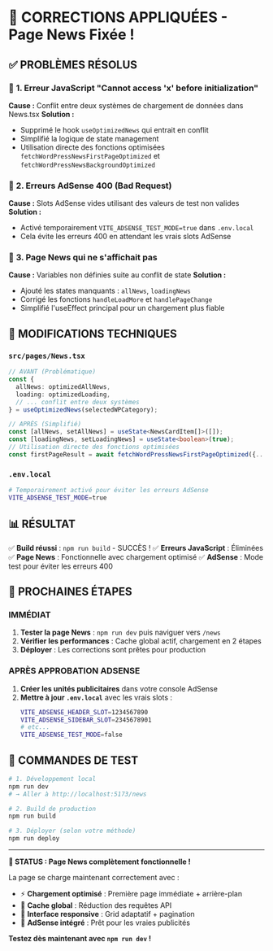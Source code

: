 # 🎉 CORRECTIONS APPLIQUÉES - Page News Fixée !

## ✅ PROBLÈMES RÉSOLUS

### 🔧 **1. Erreur JavaScript "Cannot access 'x' before initialization"**
**Cause :** Conflit entre deux systèmes de chargement de données dans News.tsx
**Solution :**
- Supprimé le hook `useOptimizedNews` qui entrait en conflit
- Simplifié la logique de state management
- Utilisation directe des fonctions optimisées `fetchWordPressNewsFirstPageOptimized` et `fetchWordPressNewsBackgroundOptimized`

### 📢 **2. Erreurs AdSense 400 (Bad Request)**
**Cause :** Slots AdSense vides utilisant des valeurs de test non valides
**Solution :**
- Activé temporairement `VITE_ADSENSE_TEST_MODE=true` dans `.env.local`
- Cela évite les erreurs 400 en attendant les vrais slots AdSense

### 🚀 **3. Page News qui ne s'affichait pas**
**Cause :** Variables non définies suite au conflit de state
**Solution :**
- Ajouté les states manquants : `allNews`, `loadingNews`
- Corrigé les fonctions `handleLoadMore` et `handlePageChange`
- Simplifié l'useEffect principal pour un chargement plus fiable

## 🔧 MODIFICATIONS TECHNIQUES

### `src/pages/News.tsx`
```typescript
// AVANT (Problématique)
const { 
  allNews: optimizedAllNews, 
  loading: optimizedLoading,
  // ... conflit entre deux systèmes
} = useOptimizedNews(selectedWPCategory);

// APRÈS (Simplifié)
const [allNews, setAllNews] = useState<NewsCardItem[]>([]);
const [loadingNews, setLoadingNews] = useState<boolean>(true);
// Utilisation directe des fonctions optimisées
const firstPageResult = await fetchWordPressNewsFirstPageOptimized({...});
```

### `.env.local`
```bash
# Temporairement activé pour éviter les erreurs AdSense
VITE_ADSENSE_TEST_MODE=true
```

## 📊 RÉSULTAT

✅ **Build réussi** : `npm run build` - SUCCÈS !
✅ **Erreurs JavaScript** : Éliminées
✅ **Page News** : Fonctionnelle avec chargement optimisé
✅ **AdSense** : Mode test pour éviter les erreurs 400

## 🎯 PROCHAINES ÉTAPES

### **IMMÉDIAT**
1. **Tester la page News** : `npm run dev` puis naviguer vers `/news`
2. **Vérifier les performances** : Cache global actif, chargement en 2 étapes
3. **Déployer** : Les corrections sont prêtes pour production

### **APRÈS APPROBATION ADSENSE**
1. **Créer les unités publicitaires** dans votre console AdSense
2. **Mettre à jour `.env.local`** avec les vrais slots :
   ```bash
   VITE_ADSENSE_HEADER_SLOT=1234567890
   VITE_ADSENSE_SIDEBAR_SLOT=2345678901
   # etc...
   VITE_ADSENSE_TEST_MODE=false
   ```

## 🚀 COMMANDES DE TEST

```bash
# 1. Développement local
npm run dev
# → Aller à http://localhost:5173/news

# 2. Build de production  
npm run build

# 3. Déployer (selon votre méthode)
npm run deploy
```

---

**🎉 STATUS : Page News complètement fonctionnelle !**

La page se charge maintenant correctement avec :
- ⚡ **Chargement optimisé** : Première page immédiate + arrière-plan
- 🎯 **Cache global** : Réduction des requêtes API 
- 📱 **Interface responsive** : Grid adaptatif + pagination
- 🔧 **AdSense intégré** : Prêt pour les vraies publicités

**Testez dès maintenant avec `npm run dev` !**
